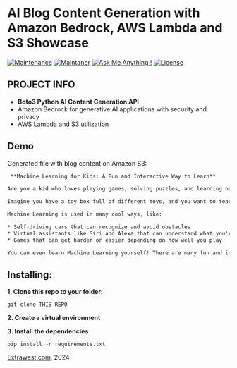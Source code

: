 #  AI Blog Content Generation with Amazon Bedrock, AWS Lambda and S3 Showcase
[![Maintenance](https://img.shields.io/badge/Maintained%3F-yes-green.svg)]()
[![Maintaner](https://img.shields.io/static/v1?label=Andriy%20Gulak&message=Maintainer&color=red)](mailto:andriy.gulak@extrawest.com)
[![Ask Me Anything !](https://img.shields.io/badge/Ask%20me-anything-1abc9c.svg)](https://github.com/extrawest/amazon_bedrock_blog_conent_generation_with_lambda_s3/issues)
[![License](https://img.shields.io/badge/License-Apache_2.0-blue.svg)](https://opensource.org/licenses/Apache-2.0)

## PROJECT INFO
- **Boto3 Python AI Content Generation API**
- Amazon Bedrock for generative AI applications with security and privacy
- AWS Lambda and S3 utilization

## Demo
Generated file with blog content on Amazon S3:
```txt
 **Machine Learning for Kids: A Fun and Interactive Way to Learn**

Are you a kid who loves playing games, solving puzzles, and learning new things? Then you're going to love Machine Learning! Machine Learning is a type of computer science that helps machines (like computers and robots) learn and get better at doing things on their own.

Imagine you have a toy box full of different toys, and you want to teach a robot to pick up only the blocks. You can show the robot a few blocks and say "these are blocks." The robot will then use that information to learn what blocks look like and pick up all the blocks in the toy box. This is basically what Machine Learning is - teaching machines to learn from examples.

Machine Learning is used in many cool ways, like:

* Self-driving cars that can recognize and avoid obstacles
* Virtual assistants like Siri and Alexa that can understand what you're saying
* Games that can get harder or easier depending on how well you play

You can even learn Machine Learning yourself! There are many fun and interactive ways to learn, like playing games, solving puzzles, and building your own projects. Who knows, maybe one day you'll create a machine that can learn and do amazing things!
```

## Installing:
**1. Clone this repo to your folder:**

```
git clone THIS REPO
```

**2. Create a virtual environment**

**3. Install the dependencies**

```
pip install -r requirements.txt
``` 

[Extrawest.com](https://www.extrawest.com), 2024


